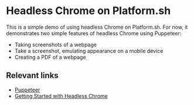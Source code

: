 # Headless Chrome on Platform.sh

This is a simple demo of using headless Chrome on Platform.sh. For now, it demonstrates two simple features of headless Chrome using Puppeteer:

* Taking screenshots of a webpage
* Take a screenshot, emulating appearance on a mobile device
* Creating a PDF of a webpage

## Relevant links

* [Puppeteer](https://github.com/GoogleChrome/puppeteer)
* [Getting Started with Headless Chrome](https://developers.google.com/web/updates/2017/04/headless-chrome)
